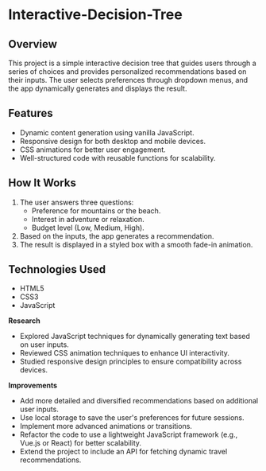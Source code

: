 # Interactive-Decision-Tree

## Overview
This project is a simple interactive decision tree that guides users through a series of choices and provides personalized recommendations based on their inputs. The user selects preferences through dropdown menus, and the app dynamically generates and displays the result.

## Features
- Dynamic content generation using vanilla JavaScript.
- Responsive design for both desktop and mobile devices.
- CSS animations for better user engagement.
- Well-structured code with reusable functions for scalability.

## How It Works
1. The user answers three questions:
   - Preference for mountains or the beach.
   - Interest in adventure or relaxation.
   - Budget level (Low, Medium, High).
2. Based on the inputs, the app generates a recommendation.
3. The result is displayed in a styled box with a smooth fade-in animation.

## Technologies Used
- HTML5
- CSS3
- JavaScript

**Research**
 - Explored JavaScript techniques for dynamically generating text based on user inputs.
 - Reviewed CSS animation techniques to enhance UI interactivity.
 - Studied responsive design principles to ensure compatibility across devices.

**Improvements**
 - Add more detailed and diversified recommendations based on additional user inputs.
 - Use local storage to save the user's preferences for future sessions.
 - Implement more advanced animations or transitions.
 - Refactor the code to use a lightweight JavaScript framework (e.g., Vue.js or React) for better scalability.
 - Extend the project to include an API for fetching dynamic travel recommendations.
